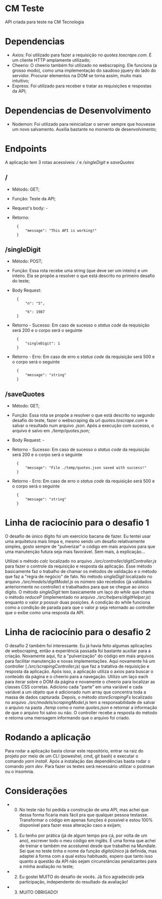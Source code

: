 # CM Teste

API criada para teste na CM Tecnologia

# Dependencias

- Axios: Foi utilizado para fazer a requisição no _quotes.toscrape.com_. É um cliente HTTP amplamente utilizado;
- Cheerio: O cheerio também foi utilizado no webscraping. Ele funciona (a grosso modo), como uma implementação do saudoso jquery do lado do servidor. Procurar elementos na DOM se torna assim, muito mais intuitivo;
- Express: Foi utilizado para receber e tratar as requisições e respostas da API;

# Dependencias de Desenvolvimento

- Nodemon: Foi utilizado para reinicializar o server sempre que houvesse um novo salvamento. Auxilia bastante no momento de desenvolvimento;

# Endpoints

A aplicação tem 3 rotas acessíveis: _/_ e _/singleDigit_ e _saveQuotes_

## /
- Método: GET;
- Função: Teste da API;
- Request's body: -
- Retorno: 

		{
			"message": "This API is working!"
		}

## /singleDigit
- Método: POST;
- Função: Essa rota recebe uma string (que deve ser um inteiro) e um inteiro. Ela se propõe a resolver o que está descrito no primeiro desafio do teste;
- Body Request: 

		{
			"n": "5",

			"k": 1987
		}

- Retorno - Sucesso: Em caso de sucesso o _status code_  da requisição será 200 e o corpo será o seguinte 

		{
			"singleDigit": 1
		}

- Retorno - Erro: Em caso de erro o _status code_  da requisição será 500 e o corpo será o seguinte 

		{
			"message": "string"
		}

## /saveQuotes
- Método: GET;
- Função: Essa rota se propõe a resolver o que está descrito no segundo desafio do teste, fazer o webscraping da url _quotes.toscrape.com_ e salvar o resultado num arquivo _.json_. Após a execução com sucesso, o arquivo é salvo em _./temp/quotes.json_;
- Body Request: -

- Retorno - Sucesso: Em caso de sucesso o _status code_  da requisição será 200 e o corpo será o seguinte 

		{
			"message": "File ./temp/quotes.json saved with success!"
		}

- Retorno - Erro: Em caso de erro o _status code_  da requisição será 500 e o corpo será o seguinte 

		{
			"message": "string"
		}

# Linha de raciocínio para o desafio 1
O desafio de único dígito foi um exercício bacana de fazer. Eu tentei usar uma arquitetura mais limpa e, mesmo sendo um desafio relativamente simples, gosto sempre de "pulverizar" o código em mais arquivos para que uma manutenção futura seja mais favorável. Sem mais, à explicação...

Utilizei o método _calc_ localizado no arquivo _./src/controller/digitController.js_
para fazer o controle da requisição e resposta da aplicação. Esse método basicamente faz o trabalho de chamar os métodos de validação e o método que faz a "regra de negócio" de fato. No método _singleDigit_ localizado no arquivo _./src/models/digitModel.js_ os número são recebidos (já validados anteriormente no controller) e trabalhados para que se chegue ao único dígito. O método _singleDigit_ tem basicamente um laço _do while_ que chama o método _reduceP_ (implementado no arquivo _./src/helpers/digitHelper.js_) enquanto o valor _p_ possuir duas posições. A condição do while funciona como a condição de parada para que o valor _p_ seja retornado ao controller que o exibe como uma resposta da API.

# Linha de raciocínio para o desafio 2
O desafio 2 também foi interessante. Eu já havia feito algumas aplicações de webscraping, então a experiência passada foi bastante auxiliar para a criação. Novamente aqui, fiz a "pulverização" do código em mais arquivos para facilitar manutenção e novas implementações. Aqui novamente há um controller (_./src/scrapingController.js_) que faz a tratativa de requisição e resposta da aplicação. Após isso, a aplicação utiliza o axios para buscar o conteúdo da página e o cheerio para a navegação. Utilizo um laço each para iterar sobre o DOM da página e novamente o cheerio para localizar as classes CSS corretas. Adiciono cada "parte" em uma variável e cada variável a um objeto que é adicionado num array que concentra toda a massa de dados capturada. Depois, o método _storeScrapingFs_ localizado no arquivo _./src/models/scrapingModel.js_ tem a responsabilidade de salvar o arquivo na pasta _./temp_ como o nome _quotes.json_ e retornar a informação de que o arquivo foi salvo ou não. O controller recebe a resposta do método e retorna uma mensagem informando que o arquivo foi criado.

# Rodando a aplicação
 Para rodar a aplicação basta clonar este repositório, entrar na raiz do projeto por meio de um CLI (poweshel, cmd, git bash) e executar o comando _yarn install_. Após a instalação das dependências basta rodar o comando _yarn dev_. Para fazer os testes será necessário utilizar o postman ou o insomnia.

 # Considerações
 - 0. No teste não foi pedida a construção de uma API, mas achei que dessa forma ficaria mais fácil pra que qualquer pessoa testasse. Transformar o código em apenas funções é possível e estou 100% disponível para fazer essa alteração caso a exijam;
 - 1. Eu tenho por prática (já de algum tempo pra cá, por volta de um ano), escrever todo o meu código em inglês. É uma forma que achei de treinar e também me acostumei desde que trabalhei na Mundiale. Sei que no teste tinha o nome da função _digitoUnico_ já definida, mas adaptei à forma com a qual estou habituado, espero que tanto isso quanto a questão da API não sejam circunstâncias penalizantes para a minha avaliação no teste;
 - 2. Eu gostei MUITO do desafio de vocês. Já fico agradecido pela participação, independente do resultado da avaliação!
 - 3. MUITO OBRIGADO! 